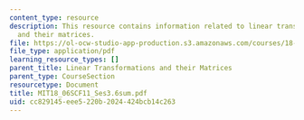 ```yaml
---
content_type: resource
description: This resource contains information related to linear transformations
  and their matrices.
file: https://ol-ocw-studio-app-production.s3.amazonaws.com/courses/18-06sc-linear-algebra-fall-2011/cc829145eee5220b2024424bcb14c263_MIT18_06SCF11_Ses3.6sum.pdf
file_type: application/pdf
learning_resource_types: []
parent_title: Linear Transformations and their Matrices
parent_type: CourseSection
resourcetype: Document
title: MIT18_06SCF11_Ses3.6sum.pdf
uid: cc829145-eee5-220b-2024-424bcb14c263
---
```

